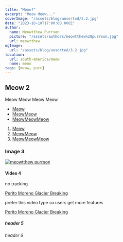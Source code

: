 ```yaml
---
title: "Meow!"
excerpt: "Meow Meow..."
coverImage: "/assets/blog/unsorted/3.2.jpg"
date: "2023-10-10T17:00:00.000Z"
author:
  name: Meowtthew Purrson
  picture: "/assets/authors/meowtthew%20purrson.jpg"
  url: meowtthew
ogImage:
  url: "/assets/blog/unsorted/3.2.jpg"
location:
  url: south-america/meow
  name: meow
tags: [meow, purr]
---
```


## Meow 2

Meow Meow Meow Meow

- [Meow](https://www.google.com/)
- [MeowMeow](about)
- [MeowMeowMeow](/about)

1. [Meow](https://www.google.com/)
2. [MeowMeow](about)
3. [MeowMeowMeow](/about)

### Image 3

[![meowtthew purrson](/assets/authors/meowtthew%20purrson.jpg "meowtthew purrson")](/assets/authors/meowtthew%20purrson.jpg)

#### Video 4

no tracking

[Perito Moreno Glacier Breaking](https://www.youtube-nocookie.com/embed/QATmUFIjNRY)

prefer this video type so users get more features

[Perito Moreno Glacier Breaking](https://www.youtube.com/embed/QATmUFIjNRY)

##### header 5

###### header 6
